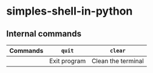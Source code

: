 # simples-shell-in-python

## Internal commands
| Commands | <code>quit</code> | <code>clear</code> |
|:--------:|--------------|--------------------|
|          | Exit program | Clean the terminal |
  
